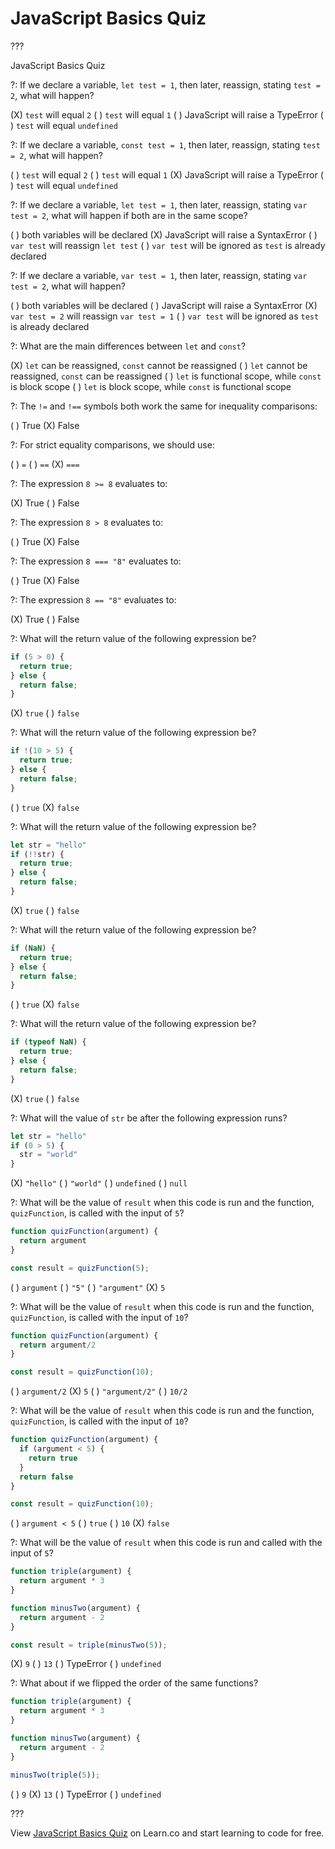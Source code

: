 # JavaScript Basics Quiz

???

JavaScript Basics Quiz

?: If we declare a variable, `let test = 1`, then later, reassign, stating `test = 2`, what will happen?

(X) `test` will equal `2` ( ) `test` will equal `1` ( ) JavaScript will raise a TypeError ( ) `test` will equal `undefined`

?: If we declare a variable, `const test = 1`, then later, reassign, stating `test = 2`, what will happen?

( ) `test` will equal `2` ( ) `test` will equal `1` (X) JavaScript will raise a TypeError ( ) `test` will equal `undefined`

?: If we declare a variable, `let test = 1`, then later, reassign, stating `var test = 2`, what will happen if both are in the same scope?

( ) both variables will be declared (X) JavaScript will raise a SyntaxError ( ) `var test` will reassign `let test` ( ) `var test` will be ignored as `test` is already declared


?: If we declare a variable, `var test = 1`, then later, reassign, stating `var test = 2`, what will happen?

( ) both variables will be declared ( ) JavaScript will raise a SyntaxError (X) `var test = 2` will reassign `var test = 1` ( ) `var test` will be ignored as `test` is already declared

?: What are the main differences between `let` and `const`?

(X) `let` can be reassigned, `const` cannot be reassigned ( ) `let` cannot be reassigned, `const` can be reassigned ( ) `let` is functional scope, while `const` is block scope ( ) `let` is block scope, while `const` is functional scope

?: The `!=` and `!==` symbols both work the same for inequality comparisons:

( ) True (X) False

?: For strict equality comparisons, we should use:

( ) `=` ( ) `==` (X) `===`

?: The expression `8 >= 8` evaluates to:

(X) True ( ) False

?: The expression `8 > 8` evaluates to:

( ) True (X) False

?: The expression `8 === "8"` evaluates to:

( ) True (X) False

?: The expression `8 == "8"` evaluates to:

(X) True ( ) False

?: What will the return value of the following expression be?

```js
if (5 > 0) {
  return true;
} else {
  return false;
}
```

(X) `true` ( ) `false`

?: What will the return value of the following expression be?

```js
if !(10 > 5) {
  return true;
} else {
  return false;
}
```

( ) `true` (X) `false`

?: What will the return value of the following expression be?

```js
let str = "hello"
if (!!str) {
  return true;
} else {
  return false;
}
```

(X) `true` ( ) `false`

?: What will the return value of the following expression be?

```js
if (NaN) {
  return true;
} else {
  return false;
}
```

( ) `true` (X) `false`

?: What will the return value of the following expression be?

```js
if (typeof NaN) {
  return true;
} else {
  return false;
}
```

(X) `true` ( ) `false`

?: What will the value of `str` be after the following expression runs?

```js
let str = "hello"
if (0 > 5) {
  str = "world"
}
```

(X) `"hello"` ( ) `"world"` ( ) `undefined` ( ) `null`

?: What will be the value of `result` when this code is run and the function, `quizFunction`, is called with the input of `5`?

```js
function quizFunction(argument) {
  return argument
}

const result = quizFunction(5);
```

( ) `argument` ( ) `"5"` ( ) `"argument"` (X) `5`

?: What will be the value of `result` when this code is run and the function, `quizFunction`, is called with the input of `10`?

```js
function quizFunction(argument) {
  return argument/2
}

const result = quizFunction(10);
```

( ) `argument/2` (X) `5` ( ) `"argument/2"` ( ) `10/2`

?: What will be the value of `result` when this code is run and the function, `quizFunction`, is called with the input of `10`?

```js
function quizFunction(argument) {
  if (argument < 5) {
    return true
  }
  return false
}

const result = quizFunction(10);
```

( ) `argument < 5` ( ) `true` ( ) `10` (X) `false`

?: What will be the value of `result` when this code is run and called with the input of `5`?

```js
function triple(argument) {
  return argument * 3
}

function minusTwo(argument) {
  return argument - 2
}

const result = triple(minusTwo(5));
```

(X) `9` ( ) `13` ( ) TypeError ( ) `undefined`

?: What about if we flipped the order of the same functions?

```js
function triple(argument) {
  return argument * 3
}

function minusTwo(argument) {
  return argument - 2
}

minusTwo(triple(5));
```

( ) `9` (X) `13` ( ) TypeError ( ) `undefined`

???

View [JavaScript Basics Quiz](https://github.com/learn-co-curriculum/js-basics-javascript-basics-quiz) on Learn.co and start learning to code for free.
